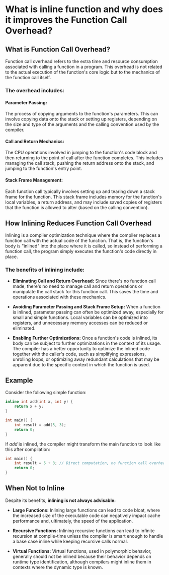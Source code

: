 # What is inline function and why does it improves the Function Call Overhead?

## What is Function Call Overhead?

Function call overhead refers to the extra time and resource consumption associated with calling a function in a program. This overhead is not related to the actual execution of the function's core logic but to the mechanics of the function call itself.

### The overhead includes:

#### Parameter Passing:

The process of copying arguments to the function's parameters. 
This can involve copying data onto the stack or setting up registers, depending on the size and type of the arguments and the calling convention used by the compiler.

#### Call and Return Mechanics:

The CPU operations involved in jumping to the function's code block and then returning to the point of call after the function completes. This includes managing the call stack, pushing the return address onto the stack, and jumping to the function's entry point.

#### Stack Frame Management:

Each function call typically involves setting up and tearing down a stack frame for the function. This stack frame includes memory for the function's local variables, a return address, and may include saved copies of registers that the function is allowed to alter (based on the calling convention).

## How Inlining Reduces Function Call Overhead

Inlining is a compiler optimization technique where the compiler replaces a function call with the actual code of the function. That is, the function's body is "inlined" into the place where it is called, so instead of performing a function call, the program simply executes the function's code directly in place.

### The benefits of inlining include:

- **Eliminating Call and Return Overhead:** Since there's no function call made, there's no need to manage call and return operations or manipulate the call stack for this function call. This saves the time and operations associated with these mechanics.

- **Avoiding Parameter Passing and Stack Frame Setup:** When a function is inlined, parameter passing can often be optimized away, especially for small and simple functions. Local variables can be optimized into registers, and unnecessary memory accesses can be reduced or eliminated.

- **Enabling Further Optimizations:** Once a function's code is inlined, its body can be subject to further optimizations in the context of its usage. The compiler has a better opportunity to optimize the inlined code together with the caller's code, such as simplifying expressions, unrolling loops, or optimizing away redundant calculations that may be apparent due to the specific context in which the function is used.

## Example

Consider the following simple function:
```cpp
inline int add(int x, int y) {
    return x + y;
}

int main() {
    int result = add(5, 3);
    return 0;
}
```

If *add* is inlined, the compiler might transform the main function to look like this after compilation:

```cpp
int main() {
    int result = 5 + 3; // Direct computation, no function call overhead
    return 0;
}
```

## When Not to Inline

Despite its benefits, **inlining is not always advisable:**

- **Large Functions:** Inlining large functions can lead to code bloat, where the increased size of the executable code can negatively impact cache performance and, ultimately, the speed of the application.

- **Recursive Functions:** Inlining recursive functions can lead to infinite recursion at compile-time unless the compiler is smart enough to handle a base case inline while keeping recursive calls normal.

- **Virtual Functions:** Virtual functions, used in polymorphic behavior, generally should not be inlined because their behavior depends on runtime type identification, although compilers might inline them in contexts where the dynamic type is known.
